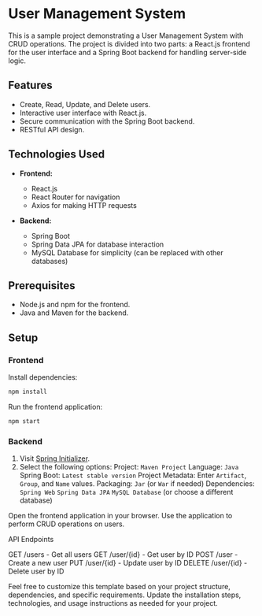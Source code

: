 # User Management System

This is a sample project demonstrating a User Management System with CRUD operations. The project is divided into two parts: a React.js frontend for the user interface and a Spring Boot backend for handling server-side logic.

## Features

- Create, Read, Update, and Delete users.
- Interactive user interface with React.js.
- Secure communication with the Spring Boot backend.
- RESTful API design.

## Technologies Used

- **Frontend:**
  - React.js
  - React Router for navigation
  - Axios for making HTTP requests

- **Backend:**
  - Spring Boot
  - Spring Data JPA for database interaction
  - MySQL Database for simplicity (can be replaced with other databases)

## Prerequisites

- Node.js and npm for the frontend.
- Java and Maven for the backend.

## Setup

### Frontend   
  Install dependencies:
  ```bash
  npm install
  ```

  Run the frontend application:
  ```bash
  npm start
  ```

### Backend
1. Visit [Spring Initializer](https://start.spring.io/).
2. Select the following options:
     Project: `Maven Project`
     Language: `Java`
     Spring Boot: `Latest stable version`
     Project Metadata: Enter `Artifact`, `Group`, and `Name` values.
     Packaging: `Jar` (or `War` if needed)
     Dependencies:
        `Spring Web`
        `Spring Data JPA`
        `MySQL Database` (or choose a different database)
    
Open the frontend application in your browser.
Use the application to perform CRUD operations on users.

API Endpoints 

GET /users             - Get all users
GET /user/{id}         - Get user by ID
POST /user             - Create a new user
PUT /user/{id}    - Update user by ID
DELETE /user/{id} - Delete user by ID

Feel free to customize this template based on your project structure, dependencies, and specific requirements. Update the installation steps, technologies, and usage instructions as needed for your project.
